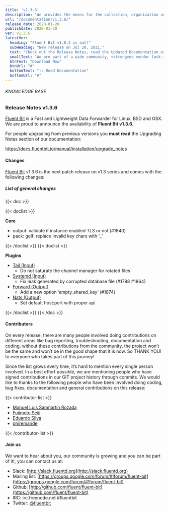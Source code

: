 ```yaml
---
title: 'v1.3.6'
description: 'We provides the means for the collection, organization and computerized retrieval of knowledgeand Lightweight Data Forwarder for Linux, BSD and OSX. We are proud to announce the availability of Fluent Bit v1.3.6.'
url: "/documentation/v1.3.6/"
release_date: 2020-01-20
publishdate: 2020-01-20
ver: v1.3.6
latestVer:
  heading: "Fluent Bit v1.8.2 is out!"
  subHeading: "New release on Jul 20, 2021,"
  text: "Check out the Release Notes, read the Updated Documentation or jump directly to the Downloads Section."
  smallText: "We are part of a wide community, <strong>no vendor lock-in.</strong>"
  btnText: "Download Now"
  btnUrl: "#"
  bottomText: ":: Read Documentation"
  bottomUrl: "#"
---
```


###### KNOWLEDGE BASE

### Release Notes v1.3.6

[Fluent Bit](https://fluentbit.io/) is a Fast and Lightweight Data Forwarder for Linux, BSD and OSX. We are proud to announce the availability of **Fluent Bit v1.3.6.**

For people upgrading from previous versions you **must read** the Upgrading Notes section of our documentation:

https://docs.fluentbit.io/manual/installation/upgrade_notes

#### Changes

[Fluent Bit](https://fluentbit.io) v1.3.6 is the next patch release on v1.3 series and comes with the following changes:

##### List of general changes

{{< doc >}}

{{< doclist >}}

**Core**

* output: validate if instance enabled TLS or not (#1840)
* pack: gelf: replace invalid key chars with ‘_’

{{< /doclist >}}
{{< doclist >}}

**Plugins**

* [Tail (Input)](https://docs.fluentbit.io/manual/input/tail/)
  * Do not saturate the channel manager for rotated files
* [Systemd (Input)](https://docs.fluentbit.io/manual/input/systemd/)
  * Fix leak generated by corrupted database file (#1798 #1864)
* [Forward (Output)](https://docs.fluentbit.io/manual/output/forward/)
  * Add a new option ‘empty_shared_key’ (#1874)
* [Nats (Output)](https://docs.fluentbit.io/manual/output/nats/)
  * Set default host:port with proper api

{{< /doclist >}}
{{< /doc >}}

#### Contributors

On every release, there are many people involved doing contributions on different areas like bug reporting, troubleshooting, documentation and coding, without these contributions from the community, the project won’t be the same and won’t be in the good shape that it is now. So THANK YOU! to everyone who takes part of this journey!

Since the list grows every time, it’s hard to mention every single person involved. In a best effort possible, we are mentioning people who have signed contributions in our GIT project history through commits. We would like to thanks to the following people who have been involved doing coding, bug fixes, documentation and general contributions on this release:

{{< contributor-list >}}

* [Manuel Luis Sanmartín Rozada](https://github.com/manuelluis)
* [Fujimoto Seiji](https://github.com/fujimotos)
* [Eduardo Silva](https://github.com/edsiper)
* [phiremande](https://github.com/phiremande)

{{< /contributor-list >}}

#### Join us

We want to hear about you, our community is growing and you can be part of it!, you can contact us at:

* Slack: [http://slack.fluentd.org](http://slack.fluentd.org)
* Mailing list: [https://groups.google.com/forum/#!forum/fluent-bit](https://groups.google.com/forum/#!forum/fluent-bit)
* Github: [http://github.com/fluent/fluent-bit](https://github.com/fluent/fluent-bit)
* IRC: irc.freenode.net #fluentbit
* Twitter: [@fluentbit](https://twitter.com/fluentbit)